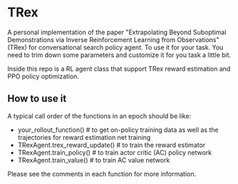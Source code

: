 # TRex
A personal implementation of the paper "Extrapolating Beyond Suboptimal Demonstrations via Inverse Reinforcement Learning from Observations" (TRex) for conversational search policy agent. To use it for your task. You need to trim down some parameters and customize it for you task a little bit.

Inside this repo is a RL agent class that support TRex reward estimation and PPO policy optimization.

## How to use it
A typical call order of the functions in an epoch should be like:
* your_rollout_function()         # to get on-policy training data as well as the trajectories for reward estimation net training
* TRexAgent.trex_reward_update()  # to train the reward estimator
* TRexAgent.train_policy()        # to train actor critic (AC) policy network
* TRexAgent.train_value()         # to train AC value network

Please see the comments in each function for more information.
